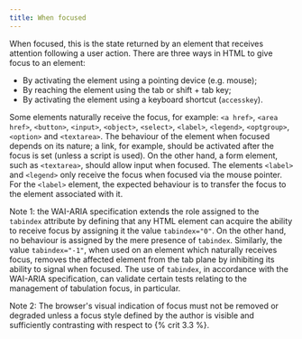 ```yaml
---
title: When focused
---
```


When focused, this is the state returned by an element that receives attention following a user action. There are three ways in HTML to give focus to an element:

- By activating the element using a pointing device (e.g. mouse);
- By reaching the element using the tab or shift + tab key;
- By activating the element using a keyboard shortcut (`accesskey`).

Some elements naturally receive the focus, for example: `<a href>`, `<area href>`, `<button>`, `<input>`, `<object>`, `<select>`, `<label>`, `<legend>`, `<optgroup>`, `<option>` and `<textarea>`.
The behaviour of the element when focused depends on its nature; a link, for example, should be activated after the focus is set (unless a script is used). On the other hand, a form element, such as `<textarea>`, should allow input when focused. The elements `<label>` and `<legend>` only receive the focus when focused via the mouse pointer. For the `<label>` element, the expected behaviour is to transfer the focus to the element associated with it.

Note 1: the WAI-ARIA specification extends the role assigned to the `tabindex` attribute by defining that any HTML element can acquire the ability to receive focus by assigning it the value `tabindex="0"`. On the other hand, no behaviour is assigned by the mere presence of `tabindex`. Similarly, the value `tabindex="-1"`, when used on an element which naturally receives focus, removes the affected element from the tab plane by inhibiting its ability to signal when focused. The use of `tabindex`, in accordance with the WAI-ARIA specification, can validate certain tests relating to the management of tabulation focus, in particular.

Note 2: The browser's visual indication of focus must not be removed or degraded unless a focus style defined by the author is visible and sufficiently contrasting with respect to {% crit 3.3 %}.
